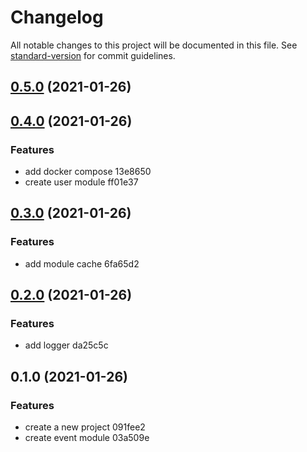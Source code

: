 # Changelog

All notable changes to this project will be documented in this file. See [standard-version](https://github.com/conventional-changelog/standard-version) for commit guidelines.

## [0.5.0](///compare/v0.4.0...v0.5.0) (2021-01-26)

## [0.4.0](///compare/v0.3.0...v0.4.0) (2021-01-26)


### Features

* add docker compose 13e8650
* create user module ff01e37

## [0.3.0](///compare/v0.2.0...v0.3.0) (2021-01-26)


### Features

* add module cache 6fa65d2

## [0.2.0](///compare/v0.1.0...v0.2.0) (2021-01-26)


### Features

* add logger da25c5c

## 0.1.0 (2021-01-26)


### Features

* create a new project 091fee2
* create event module 03a509e
